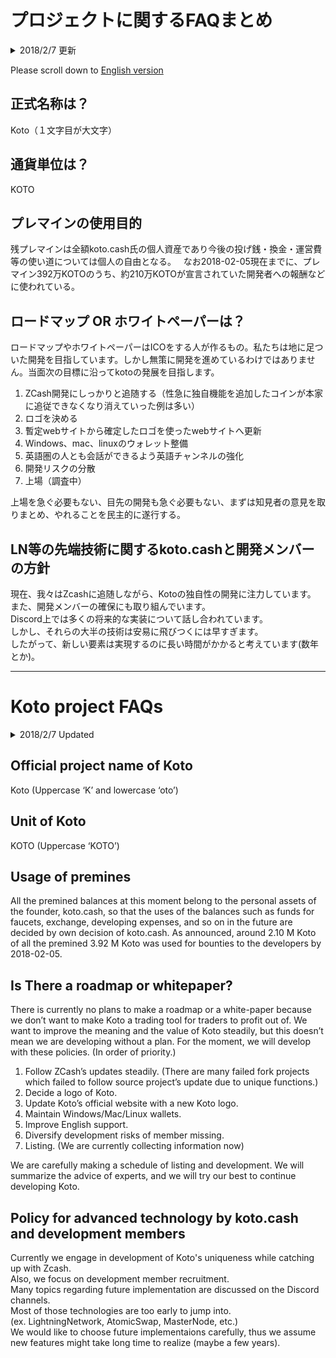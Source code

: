 # プロジェクトに関するFAQまとめ
  
<details>
<summary>2018/2/7 更新</summary>
2018/2/21 修正<br>
2018/2/13 修正<br>
2018/2/8 修正<br>
2018/2/7 更新<br>
2018/1/25 修正<br>
2018/1/24 更新<br>
2018/1/23 公開<br>
2018/1/20 作成<br>
(更新:内容変更 / 修正:表記ゆれなどの修正)
<!--折りたたみ前には最新の更新日を適用-->
</details>  

Please scroll down to [English version](#english)  

## 正式名称は？
Koto（１文字目が大文字）

## 通貨単位は？
KOTO

## プレマインの使用目的
残プレマインは全額koto.cash氏の個人資産であり今後の投げ銭・換金・運営費等の使い道については個人の自由となる。  
なお2018-02-05現在までに、プレマイン392万KOTOのうち、約210万KOTOが宣言されていた開発者への報酬などに使われている。

## ロードマップ OR ホワイトペーパーは？
ロードマップやホワイトペーパーはICOをする人が作るもの。私たちは地に足ついた開発を目指しています。しかし無策に開発を進めているわけではありません。当面次の目標に沿ってkotoの発展を目指します。

1. ZCash開発にしっかりと追随する（性急に独自機能を追加したコインが本家に追従できなくなり消えていった例は多い）
2. ロゴを決める
3. 暫定webサイトから確定したロゴを使ったwebサイトへ更新
4. Windows、mac、linuxのウォレット整備
5. 英語圏の人とも会話ができるよう英語チャンネルの強化
6. 開発リスクの分散
7. 上場（調査中）

上場を急ぐ必要もない、目先の開発も急ぐ必要もない、まずは知見者の意見を取りまとめ、やれることを民主的に遂行する。

## LN等の先端技術に関するkoto.cashと開発メンバーの方針
現在、我々はZcashに追随しながら、Kotoの独自性の開発に注力しています。  
また、開発メンバーの確保にも取り組んでいます。  
Discord上では多くの将来的な実装について話し合われています。  
しかし、それらの大半の技術は安易に飛びつくには早すぎます。  
したがって、新しい要素は実現するのに長い時間がかかると考えています(数年とか)。  

---

<a name="english"></a>
# Koto project FAQs

<details><summary>2018/2/7 Updated</summary>
2018/2/7 Updated<br>
2018/1/26 Updated<br>
2018/1/24 Updated<br>
2018/1/20 Created<br>
2018/1/23 Published<br>
2018/1/23 Revised mistranslation
</details>  

## Official project name of Koto
Koto (Uppercase ‘K’ and lowercase ‘oto’)

## Unit of Koto
KOTO (Uppercase ‘KOTO’)

## Usage of premines
All the premined balances at this moment belong to the personal assets of the founder, koto.cash, so that the uses of the balances such as funds for faucets, exchange, developing expenses, and so on in the future are decided by own decision of koto.cash. As announced, around 2.10 M Koto of all the premined 3.92 M Koto was used for bounties to the developers by 2018-02-05.

## Is There a roadmap or whitepaper?
There is currently no plans to make a roadmap or a white-paper because we don’t want to make Koto a trading tool for traders to profit out of. We want to improve the meaning and the value of Koto steadily, but this doesn’t mean we are developing without a plan. For the moment, we will develop with these policies. (In order of priority.)

1. Follow ZCash’s updates steadily. (There are many failed fork projects which failed to follow source project’s update due to unique functions.)
2. Decide a logo of Koto.
3. Update Koto’s official website with a new Koto logo.
4. Maintain Windows/Mac/Linux wallets.
5. Improve English support.
6. Diversify development risks of member missing.
7. Listing. (We are currently collecting information now)

We are carefully making a schedule of listing and development. We will summarize the advice of experts, and we will try our best to continue developing Koto.

## Policy for advanced technology by koto.cash and development members
Currently we engage in development of Koto's uniqueness while catching up with Zcash.  
Also, we focus on development member recruitment.  
Many topics regarding future implementation are discussed on the Discord channels.  
Most of those technologies are too early to jump into.  
(ex. LightningNetwork, AtomicSwap, MasterNode, etc.)  
We would like to choose future implementaions carefully, thus we assume new features might take long time to realize (maybe a few years).  
